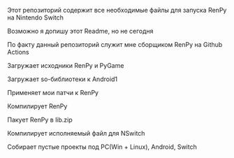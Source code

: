 Этот репозиторий содержит все необходимые файлы для запуска RenPy на Nintendo Switch

Возможно я допишу этот Readme, но не сегодня


По факту данный репозиторий служит мне сборщиком RenPy на Github Actions

Загружает исходники RenPy и PyGame

Загружает so-библиотеки к Android1

Применяет мои патчи к RenPy

Компилирует RenPy

Пакует RenPy в lib.zip

Компилирует исполняемый файл для NSwitch

Собирает пустые проекты под PC(Win + Linux), Android, Switch

